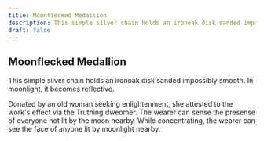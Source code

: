 ```yaml
---
title: Moonflecked Medallion
description: This simple silver chain holds an ironoak disk sanded impossibly smooth. In moonlight, it becomes reflective....
draft: false
---
```


## Moonflecked Medallion

This simple silver chain holds an ironoak disk sanded impossibly smooth. In moonlight, it becomes reflective.

Donated by an old woman seeking enlightenment, she attested to the work's effect via the Truthing dweomer. The wearer can sense the presense of everyone not lit by the moon nearby. While concentrating, the wearer can see the face of anyone lit by moonlight nearby.
